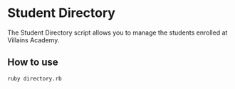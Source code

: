 # Student Directory #

The Student Directory script allows you to manage the students enrolled at
Villains Academy.

## How to use ##

```shell
ruby directory.rb
```
